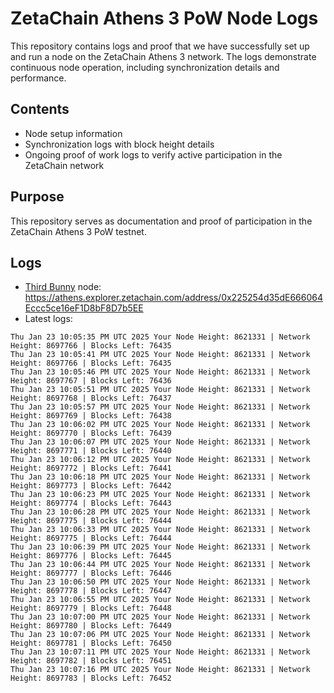 # ZetaChain Athens 3 PoW Node Logs
This repository contains logs and proof that we have successfully set up and run a node on the ZetaChain Athens 3 network. The logs demonstrate continuous node operation, including synchronization details and performance.

## Contents
- Node setup information
- Synchronization logs with block height details
- Ongoing proof of work logs to verify active participation in the ZetaChain network

## Purpose
This repository serves as documentation and proof of participation in the ZetaChain Athens 3 PoW testnet.

## Logs

- [Third Bunny](https://thirdbunny.xyz/) node: https://athens.explorer.zetachain.com/address/0x225254d35dE666064Eccc5ce16eF1D8bF8D7b5EE
- Latest logs:
```
Thu Jan 23 10:05:35 PM UTC 2025 Your Node Height: 8621331 | Network Height: 8697766 | Blocks Left: 76435
Thu Jan 23 10:05:41 PM UTC 2025 Your Node Height: 8621331 | Network Height: 8697766 | Blocks Left: 76435
Thu Jan 23 10:05:46 PM UTC 2025 Your Node Height: 8621331 | Network Height: 8697767 | Blocks Left: 76436
Thu Jan 23 10:05:51 PM UTC 2025 Your Node Height: 8621331 | Network Height: 8697768 | Blocks Left: 76437
Thu Jan 23 10:05:57 PM UTC 2025 Your Node Height: 8621331 | Network Height: 8697769 | Blocks Left: 76438
Thu Jan 23 10:06:02 PM UTC 2025 Your Node Height: 8621331 | Network Height: 8697770 | Blocks Left: 76439
Thu Jan 23 10:06:07 PM UTC 2025 Your Node Height: 8621331 | Network Height: 8697771 | Blocks Left: 76440
Thu Jan 23 10:06:12 PM UTC 2025 Your Node Height: 8621331 | Network Height: 8697772 | Blocks Left: 76441
Thu Jan 23 10:06:18 PM UTC 2025 Your Node Height: 8621331 | Network Height: 8697773 | Blocks Left: 76442
Thu Jan 23 10:06:23 PM UTC 2025 Your Node Height: 8621331 | Network Height: 8697774 | Blocks Left: 76443
Thu Jan 23 10:06:28 PM UTC 2025 Your Node Height: 8621331 | Network Height: 8697775 | Blocks Left: 76444
Thu Jan 23 10:06:33 PM UTC 2025 Your Node Height: 8621331 | Network Height: 8697775 | Blocks Left: 76444
Thu Jan 23 10:06:39 PM UTC 2025 Your Node Height: 8621331 | Network Height: 8697776 | Blocks Left: 76445
Thu Jan 23 10:06:44 PM UTC 2025 Your Node Height: 8621331 | Network Height: 8697777 | Blocks Left: 76446
Thu Jan 23 10:06:50 PM UTC 2025 Your Node Height: 8621331 | Network Height: 8697778 | Blocks Left: 76447
Thu Jan 23 10:06:55 PM UTC 2025 Your Node Height: 8621331 | Network Height: 8697779 | Blocks Left: 76448
Thu Jan 23 10:07:00 PM UTC 2025 Your Node Height: 8621331 | Network Height: 8697780 | Blocks Left: 76449
Thu Jan 23 10:07:06 PM UTC 2025 Your Node Height: 8621331 | Network Height: 8697781 | Blocks Left: 76450
Thu Jan 23 10:07:11 PM UTC 2025 Your Node Height: 8621331 | Network Height: 8697782 | Blocks Left: 76451
Thu Jan 23 10:07:16 PM UTC 2025 Your Node Height: 8621331 | Network Height: 8697783 | Blocks Left: 76452
```

